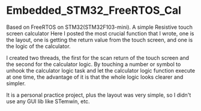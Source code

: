 # Embedded_STM32_FreeRTOS_Cal
Based on FreeRTOS on STM32(STM32F103-mini). A simple Resistive touch screen calculator
Here I posted the most crucial function that I wrote, one is the layout, one is getting the return value from the touch screen, and one is the logic of the calculator. 

I created two threads, the first for the scan return of the touch screen and the second for the calculator logic. By touching a number or symbol to unhook the calculator logic task and let the calculator logic function execute at one time, the advantage of it is that the whole logic looks clearer and simpler.

It is a personal practice project, plus the layout was very simple, so I didn't use any GUI lib like STemwin, etc.
